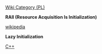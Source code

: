 [Wiki Category (PL)](https://pl.wikipedia.org/wiki/Kategoria:Wzorce_projektowe)  

**RAII (Resource Acquisition Is Initialization)**

[wikipedia](https://pl.wikipedia.org/wiki/Resource_Acquisition_Is_Initialization)

**Lazy Initialization**

[C++](https://cpp-polska.pl/post/pozna-inicjalizacja-w-c)
